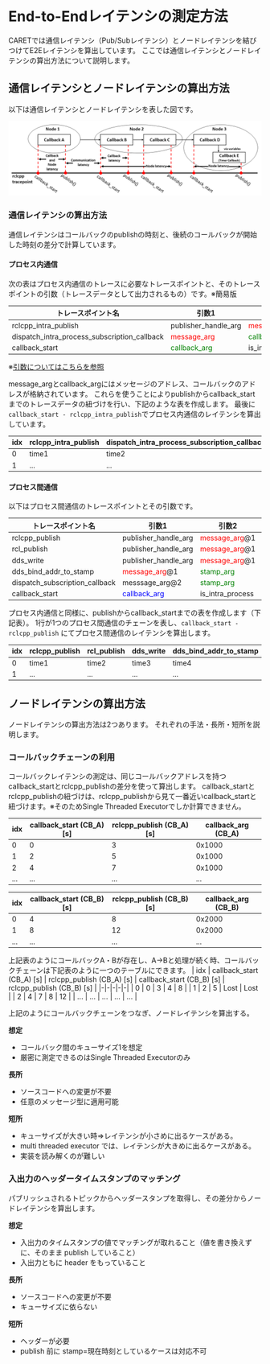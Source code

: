 # End-to-Endレイテンシの測定方法
CARETでは通信レイテンシ（Pub/Subレイテンシ）とノードレイテンシを結びつけてE2Eレイテンシを算出しています。
ここでは通信レイテンシとノードレイテンシの算出方法について説明します。


## 通信レイテンシとノードレイテンシの算出方法
以下は通信レイテンシとノードレイテンシを表した図です。

![callback_and_node_latency](/imgs/callback_and_node_latency.png)


### 通信レイテンシの算出方法
通信レイテンシはコールバックのpublishの時刻と、後続のコールバックが開始した時刻の差分で計算しています。

#### プロセス内通信
次の表はプロセス内通信のトレースに必要なトレースポイントと、そのトレースポイントの引数（トレースデータとして出力されるもの）です。※簡易版


| トレースポイント名                | 引数1     |  引数2        | 時刻          |
|--------------------------|----------------------|------------------|-----------|
| rclcpp_intra_publish | publisher_handle_arg | <span style="color: red; ">message_arg</span>      | time1          |
| dispatch_intra_process_subscription_callback | <span style="color: red; ">message_arg</span>             |  <span style="color: green; ">callback_arg</span>     | time2 |
| callback_start                               | <span style="color: green; ">callback_arg</span>         | is_intra_process |   time3        |

※[引数についてはこちらを参照](https://tier4.github.io/CARET_doc/design/tracepoint_definition/)

message_argとcallback_argにはメッセージのアドレス、コールバックのアドレスが格納されています。
これらを使うことによりpublishからcallback_startまでのトレースデータの紐づけを行い、下記のような表を作成します。
最後に`callback_start - rclcpp_intra_publish`でプロセス内通信のレイテンシを算出しています。

|idx| rclcpp_intra_publish | dispatch_intra_process_subscription_callback | callback_start |
|-|-|-|-|
|0| time1 | time2 | time3 |
|1| ... | ... | ... |


#### プロセス間通信
以下はプロセス間通信のトレースポイントとその引数です。

| トレースポイント名 | 引数1  | 引数2 | 引数3 | 時刻 |
|-|-|-|-|-|
| rclcpp_publish  | publisher_handle_arg | <span style="color: red; ">message_arg</span>@1   |   | time1 |
| rcl_publish  | publisher_handle_arg | <span style="color: red; ">message_arg</span>@1   |   | time2 |
| dds_write   | publisher_handle_arg | <span style="color: red; ">message_arg</span>@1   |    | time3 |
| dds_bind_addr_to_stamp    | <span style="color: red; ">message_arg</span>@1       | <span style="color: green; ">stamp_arg</span>        |  | time4 |
| dispatch_subscription_callback | messsage_arg@2       | <span style="color: green; ">stamp_arg</span>        | <span style="color: blue; ">callback_arg</span>          |  time5 |
| callback_start   | <span style="color: blue; ">callback_arg</span>   | is_intra_process |  |  time6 |


プロセス内通信と同様に、publishからcallback_startまでの表を作成します（下記表）。
1行が1つのプロセス間通信のチェーンを表し、`callback_start - rclcpp_publish` にてプロセス間通信のレイテンシを算出します。

| idx | rclcpp_publish | rcl_publish | dds_write | dds_bind_addr_to_stamp | dispatch_subscription_callback | callback_start |
|-|-|-|-|-|-|-|
| 0 | time1 | time2 | time3 | time4 | time5 | time6 |
| 1 | ... | ... | ... | ... | ... | ...　|


## ノードレイテンシの算出方法
ノードレイテンシの算出方法は2つあります。
それぞれの手法・長所・短所を説明します。

### コールバックチェーンの利用
コールバックレイテンシの測定は、同じコールバックアドレスを持つcallback_startとrclcpp_publishの差分を使って算出します。
callback_startとrclcpp_publishの紐づけは、rclcpp_publishから見て一番近いcallback_startと紐づけます。※そのためSingle Threaded Executorでしか計算できません。

| idx | callback_start (CB_A) [s] | rclcpp_publish (CB_A) [s] | callback_arg (CB_A) |
|-|-|-|-|
| 0 | 0 | 3 | 0x1000 |
| 1 | 2 | 5 | 0x1000 |
| 2 | 4 | 7 | 0x1000 |
| ... | ... | ... | ... |

| idx | callback_start (CB_B) [s] | rclcpp_publish (CB_B) [s] | callback_arg (CB_B) |
|-|-|-|-|
| 0 | 4 | 8 | 0x2000 |
| 1 | 8 | 12 | 0x2000 |
| ... | ... | ... | ... |

上記表のようにコールバックA・Bが存在し、A→Bと処理が続く時、コールバックチェーンは下記表のように一つのテーブルにできます。
| idx | callback_start (CB_A) [s] | rclcpp_publish (CB_A) [s] | callback_start (CB_B) [s] | rclcpp_publish (CB_B) [s] |
|-|-|-|-|-|
| 0 | 0 | 3 | 4 | 8 |
| 1 | 2 | 5 | Lost | Lost |
| 2 | 4 | 7 | 8 | 12 |
| ... | ... | ... | ... | ... |

上記のようにコールバックチェーンをつなぎ、ノードレイテンシを算出する。



**想定**
  - コールバック間のキューサイズ1を想定
  - 厳密に測定できるのはSingle Threaded Executorのみ

**長所**
 - ソースコードへの変更が不要
 - 任意のメッセージ型に適用可能

**短所**

 - キューサイズが大きい時⇒レイテンシが小さめに出るケースがある。
 - multi threaded executor では、レイテンシが大きめに出るケースがある。
 - 実装を読み解くのが難しい


### 入出力のヘッダータイムスタンプのマッチング
パブリッシュされるトピックからヘッダースタンプを取得し、その差分からノードレイテンシを算出します。


**想定**

 - 入出力のタイムスタンプの値でマッチングが取れること（値を書き換えずに、そのまま publish していること）
 - 入出力ともに header をもっていること

**長所**

 - ソースコードへの変更が不要
 - キューサイズに依らない

**短所**
 - ヘッダーが必要
 - publish 前に stamp=現在時刻としているケースは対応不可







